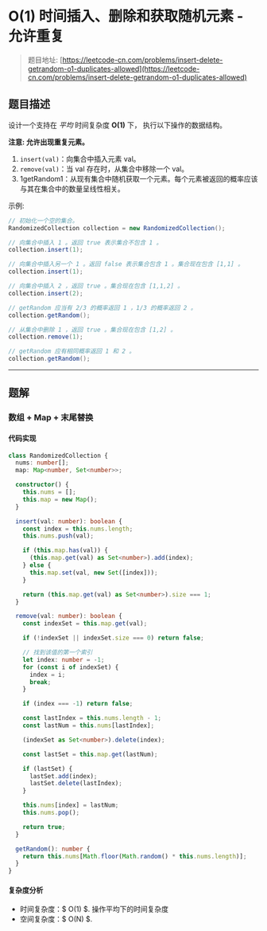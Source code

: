 # O(1) 时间插入、删除和获取随机元素 - 允许重复

> 题目地址: [https://leetcode-cn.com/problems/insert-delete-getrandom-o1-duplicates-allowed](https://leetcode-cn.com/problems/insert-delete-getrandom-o1-duplicates-allowed)

## 题目描述

设计一个支持在 *平均* 时间复杂度 **O(1)** 下， 执行以下操作的数据结构。

**注意: 允许出现重复元素。**

1. `insert(val)`：向集合中插入元素 val。
2. `remove(val)`：当 val 存在时，从集合中移除一个 val。
3. 1getRandom1：从现有集合中随机获取一个元素。每个元素被返回的概率应该与其在集合中的数量呈线性相关。

示例:

```java
// 初始化一个空的集合。
RandomizedCollection collection = new RandomizedCollection();

// 向集合中插入 1 。返回 true 表示集合不包含 1 。
collection.insert(1);

// 向集合中插入另一个 1 。返回 false 表示集合包含 1 。集合现在包含 [1,1] 。
collection.insert(1);

// 向集合中插入 2 ，返回 true 。集合现在包含 [1,1,2] 。
collection.insert(2);

// getRandom 应当有 2/3 的概率返回 1 ，1/3 的概率返回 2 。
collection.getRandom();

// 从集合中删除 1 ，返回 true 。集合现在包含 [1,2] 。
collection.remove(1);

// getRandom 应有相同概率返回 1 和 2 。
collection.getRandom();
```

------

## 题解

### 数组 + Map + 末尾替换

#### 代码实现

```ts
class RandomizedCollection {
  nums: number[];
  map: Map<number, Set<number>>;

  constructor() {
    this.nums = [];
    this.map = new Map();
  }

  insert(val: number): boolean {
    const index = this.nums.length;
    this.nums.push(val);

    if (this.map.has(val)) {
      (this.map.get(val) as Set<number>).add(index);
    } else {
      this.map.set(val, new Set([index]));
    }

    return (this.map.get(val) as Set<number>).size === 1;
  }

  remove(val: number): boolean {
    const indexSet = this.map.get(val);

    if (!indexSet || indexSet.size === 0) return false;

    // 找到该值的第一个索引
    let index: number = -1;
    for (const i of indexSet) {
      index = i;
      break;
    }

    if (index === -1) return false;

    const lastIndex = this.nums.length - 1;
    const lastNum = this.nums[lastIndex];

    (indexSet as Set<number>).delete(index);

    const lastSet = this.map.get(lastNum);

    if (lastSet) {
      lastSet.add(index);
      lastSet.delete(lastIndex);
    }

    this.nums[index] = lastNum;
    this.nums.pop();

    return true;
  }

  getRandom(): number {
    return this.nums[Math.floor(Math.random() * this.nums.length)];
  }
}
```

#### 复杂度分析

* 时间复杂度：$ O(1) $. 操作平均下的时间复杂度
* 空间复杂度：$ O(N) $.
